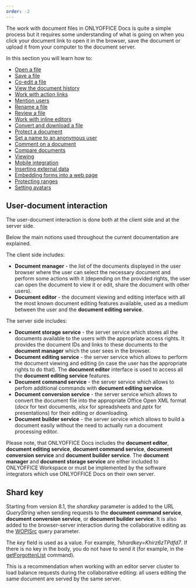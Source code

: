 ```yaml
---
order: -2
---
```



The work with document files in ONLYOFFICE Docs is quite a simple process but it requires some understanding of what is going on when you click your document link to open it in the browser, save the document or upload it from your computer to the document server.

In this section you will learn how to:

* [Open a file](Opening%20file/index.md)
* [Save a file](Saving%20file/index.md)
* [Co-edit a file](Co-editing/index.md)
* [View the document history](Document%20history/index.md)
* [Work with action links](Action%20link/index.md)
* [Mention users](Mentions/index.md)
* [Rename a file](Renaming%20files/index.md)
* [Review a file](Reviewing/index.md)
* [Work with inline editors](Inline%20editors/index.md)
* [Convert and download a file](Converting%20and%20downloading%20file/index.md)
* [Protect a document](Security/index.md)
* [Set a name to an anonymous user](Anonymous%20users/index.md)
* [Comment on a document](Commenting/index.md)
* [Compare documents](Comparing%20documents/index.md)
* [Viewing](Viewing/index.md)
* [Mobile integration](Mobile%20integration/index.md)
* [Inserting external data](Inserting%20external%20data/index.md)
* [Embedding forms into a web page](Embedding%20forms%20into%20a%20web%20page/index.md)
* [Protecting ranges](Protecting%20ranges/index.md)
* [Setting avatars](Setting%20avatars/index.md)

## User-document interaction

The user-document interaction is done both at the client side and at the server side.

Below the main notions used throughout the current documentation are explained.

The client side includes:

* **Document manager** - the list of the documents displayed in the user browser where the user can select the necessary document and perform some actions with it (depending on the provided rights, the user can open the document to view it or edit, share the document with other users).
* **Document editor** - the document viewing and editing interface with all the most known document editing features available, used as a medium between the user and the **document editing service**.

The server side includes:

* **Document storage service** - the server service which stores all the documents available to the users with the appropriate access rights. It provides the document IDs and links to these documents to the **document manager** which the user sees in the browser.
* **Document editing service** - the server service which allows to perform the document viewing and editing (in case the user has the appropriate rights to do that). The **document editor** interface is used to access all the **document editing service** features.
* **Document command service** - the server service which allows to perfom additional commands with **document editing service**.
* **Document conversion service** - the server service which allows to convert the document file into the appropriate Office Open XML format (*docx* for text documents, *xlsx* for spreadsheets and *pptx* for presentations) for their editing or downloading.
* **Document builder service** - the server service which allows to build a document easily without the need to actually run a document processing editor.

Please note, that ONLYOFFICE Docs includes the **document editor**, **document editing service**, **document command service**, **document conversion service** and **document builder service**. The **document manager** and **document storage service** are either included to ONLYOFFICE Workspace or must be implemented by the software integrators which use ONLYOFFICE Docs on their own server.

## Shard key

Starting from version 8.1, the *shardkey* parameter is added to the URL *QueryString* when sending requests to the **document command service**, **document conversion service**, or **document builder service**. It is also added to the browser-server interaction during the collaborative editing as the [WOPISrc](../../Using%20WOPI/Overview/index.md#wopisrc) query parameter.

The *key* field is used as a value. For example, *?shardkey=Khirz6zTPdfd7*. If there is no key in the body, you do not have to send it (for example, in the [getForgottenList](../../Additional%20API/Command%20service/getForgottenList/index.md) command).

This is a recommendation when working with an editor server cluster to load balance requests during the collaborative editing: all users editing the same document are served by the same server.
